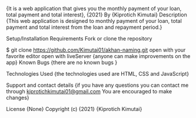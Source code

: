 {It is a web application that gives you the monthly payment of your loan, total payment and total interest}, {2021}
By {Kiprotich Kimutai}
Description
{This web application is designed to monthly payment of your loan, total payment and total interest from the loan and repayment period.}

Setup/Installation Requirements
Fork or clone the repository

$ git clone https://github.com/Kimutai01/akhan-naming.git
open with your favorite editor
open with liveServer {anyone can make improvements on the app}
Known Bugs
{there are no known bugs }

Technologies Used
{the technologies used are HTML, CSS and JavaScript}

Support and contact details
{if you have any questions you can contact me through kiprotichkimutai01@gmail.com You are encouraged to make changes}

License
{None} Copyright (c) {2021} {Kiprotich Kimutai}